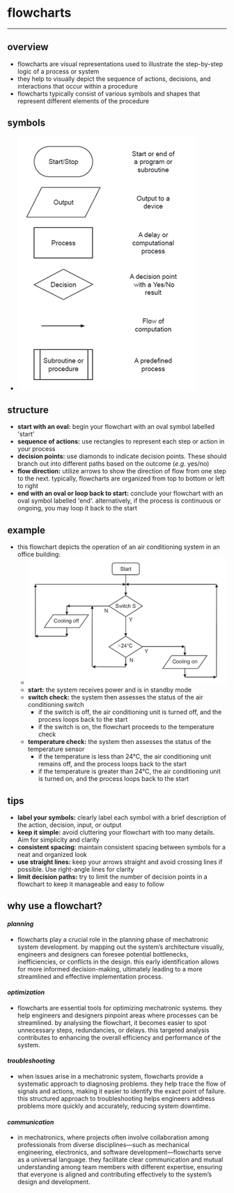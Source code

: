 # flowcharts

***

## overview
- flowcharts are visual representations used to illustrate the step-by-step logic of a process or system
- they help to visually depict the sequence of actions, decisions, and interactions that occur within a procedure
- flowcharts typically consist of various symbols and shapes that represent different elements of the procedure



## symbols
- ![](../images/image_1.0f55d9c2.png)



## structure
- **start with an oval:** begin your flowchart with an oval symbol labelled 'start'
- **sequence of actions:** use rectangles to represent each step or action in your process
- **decision points:** use diamonds to indicate decision points. These should branch out into different paths based on the outcome (*e.g.* yes/no)
- **flow direction:** utilize arrows to show the direction of flow from one step to the next. typically, flowcharts are organized from top to bottom or left to right
- **end with an oval or loop back to start:** conclude your flowchart with an oval symbol labelled 'end'. alternatively, if the process is continuous or ongoing, you may loop it back to the start



## example
- this flowchart depicts the operation of an air conditioning system in an office building:
  - ![](../images/image_2.05164fa7.png)
  - **start:** the system receives power and is in standby mode
  - **switch check:** the system then assesses the status of the air conditioning switch
    - if the switch is off, the air conditioning unit is turned off, and the process loops back to the start
    - if the switch is on, the flowchart proceeds to the temperature check
  - **temperature check:** the system then assesses the status of the temperature sensor
    - if the temperature is less than 24°C, the air conditioning unit remains off, and the process loops back to the start
    - if the temperature is greater than 24°C, the air conditioning unit is turned on, and the process loops back to the start



## tips
- **label your symbols:** clearly label each symbol with a brief description of the action, decision, input, or output
- **keep it simple:** avoid cluttering your flowchart with too many details. Aim for simplicity and clarity
- **consistent spacing:** maintain consistent spacing between symbols for a neat and organized look
- **use straight lines:** keep your arrows straight and avoid crossing lines if possible. Use right-angle lines for clarity
- **limit decision paths:** try to limit the number of decision points in a flowchart to keep it manageable and easy to follow



## why use a flowchart?
#### *planning*
- flowcharts play a crucial role in the planning phase of mechatronic system development. by mapping out the system’s architecture visually, engineers and designers can foresee potential bottlenecks, inefficiencies, or conflicts in the design. this early identification allows for more informed decision-making, ultimately leading to a more streamlined and effective implementation process.

#### *optimization*
- flowcharts are essential tools for optimizing mechatronic systems. they help engineers and designers pinpoint areas where processes can be streamlined. by analysing the flowchart, it becomes easier to spot unnecessary steps, redundancies, or delays. this targeted analysis contributes to enhancing the overall efficiency and performance of the system.

#### *troubleshooting*
- when issues arise in a mechatronic system, flowcharts provide a systematic approach to diagnosing problems. they help trace the flow of signals and actions, making it easier to identify the exact point of failure. this structured approach to troubleshooting helps engineers address problems more quickly and accurately, reducing system downtime.

#### *communication*
- in mechatronics, where projects often involve collaboration among professionals from diverse disciplines—such as mechanical engineering, electronics, and software development—flowcharts serve as a universal language. they facilitate clear communication and mutual understanding among team members with different expertise, ensuring that everyone is aligned and contributing effectively to the system’s design and development.

